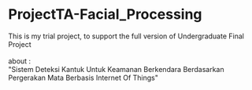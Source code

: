 # ProjectTA-Facial_Processing
This is my trial project, to support the full version of Undergraduate Final Project<br><br>
about :<br>
"Sistem Deteksi Kantuk Untuk Keamanan Berkendara Berdasarkan Pergerakan Mata Berbasis Internet Of Things"

